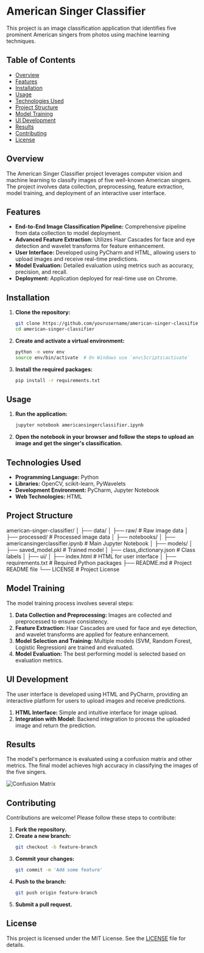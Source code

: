 # American Singer Classifier

This project is an image classification application that identifies five prominent American singers from photos using machine learning techniques.

## Table of Contents

- [Overview](#overview)
- [Features](#features)
- [Installation](#installation)
- [Usage](#usage)
- [Technologies Used](#technologies-used)
- [Project Structure](#project-structure)
- [Model Training](#model-training)
- [UI Development](#ui-development)
- [Results](#results)
- [Contributing](#contributing)
- [License](#license)

## Overview

The American Singer Classifier project leverages computer vision and machine learning to classify images of five well-known American singers. The project involves data collection, preprocessing, feature extraction, model training, and deployment of an interactive user interface.

## Features

- **End-to-End Image Classification Pipeline:** Comprehensive pipeline from data collection to model deployment.
- **Advanced Feature Extraction:** Utilizes Haar Cascades for face and eye detection and wavelet transforms for feature enhancement.
- **User Interface:** Developed using PyCharm and HTML, allowing users to upload images and receive real-time predictions.
- **Model Evaluation:** Detailed evaluation using metrics such as accuracy, precision, and recall.
- **Deployment:** Application deployed for real-time use on Chrome.

## Installation

1. **Clone the repository:**
    ```bash
    git clone https://github.com/yourusername/american-singer-classifier.git
    cd american-singer-classifier
    ```

2. **Create and activate a virtual environment:**
    ```bash
    python -m venv env
    source env/bin/activate  # On Windows use `env\Scripts\activate`
    ```

3. **Install the required packages:**
    ```bash
    pip install -r requirements.txt
    ```

## Usage

1. **Run the application:**
    ```bash
    jupyter notebook americansingerclassifier.ipynb
    ```

2. **Open the notebook in your browser and follow the steps to upload an image and get the singer's classification.**

## Technologies Used

- **Programming Language:** Python
- **Libraries:** OpenCV, scikit-learn, PyWavelets
- **Development Environment:** PyCharm, Jupyter Notebook
- **Web Technologies:** HTML

## Project Structure

american-singer-classifier/
│
├── data/
│ ├── raw/ # Raw image data
│ ├── processed/ # Processed image data
│
├── notebooks/
│ ├── americansingerclassifier.ipynb # Main Jupyter Notebook
│
├── models/
│ ├── saved_model.pkl # Trained model
│ ├── class_dictionary.json # Class labels
│
├── ui/
│ ├── index.html # HTML for user interface
│
├── requirements.txt # Required Python packages
├── README.md # Project README file
└── LICENSE # Project License


## Model Training

The model training process involves several steps:

1. **Data Collection and Preprocessing:** Images are collected and preprocessed to ensure consistency.
2. **Feature Extraction:** Haar Cascades are used for face and eye detection, and wavelet transforms are applied for feature enhancement.
3. **Model Selection and Training:** Multiple models (SVM, Random Forest, Logistic Regression) are trained and evaluated.
4. **Model Evaluation:** The best performing model is selected based on evaluation metrics.

## UI Development

The user interface is developed using HTML and PyCharm, providing an interactive platform for users to upload images and receive predictions.

1. **HTML Interface:** Simple and intuitive interface for image upload.
2. **Integration with Model:** Backend integration to process the uploaded image and return the prediction.

## Results

The model's performance is evaluated using a confusion matrix and other metrics. The final model achieves high accuracy in classifying the images of the five singers.

![Confusion Matrix](path_to_confusion_matrix_image)

## Contributing

Contributions are welcome! Please follow these steps to contribute:

1. **Fork the repository.**
2. **Create a new branch:**
    ```bash
    git checkout -b feature-branch
    ```
3. **Commit your changes:**
    ```bash
    git commit -m 'Add some feature'
    ```
4. **Push to the branch:**
    ```bash
    git push origin feature-branch
    ```
5. **Submit a pull request.**

## License

This project is licensed under the MIT License. See the [LICENSE](LICENSE) file for details.
